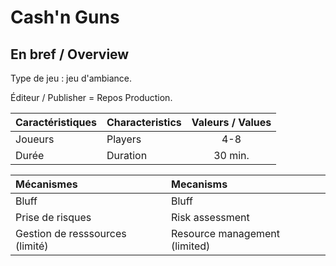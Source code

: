 Cash'n Guns
===========


En bref / Overview
------------------

Type de jeu : jeu d'ambiance.

Éditeur / Publisher = Repos Production.


| Caractéristiques	| Characteristics	| Valeurs / Values	|
| :---------------	| :--------------	| :--------------:	|
| Joueurs			| Players			| 4-8				|
| Durée				| Duration			| 30 min.			|


| Mécanismes						| Mecanisms						|
| :---------						| :--------						|
| Bluff								| Bluff	 						|
| Prise de risques					| Risk assessment				|
| Gestion de resssources (limité)	| Resource management (limited)	|